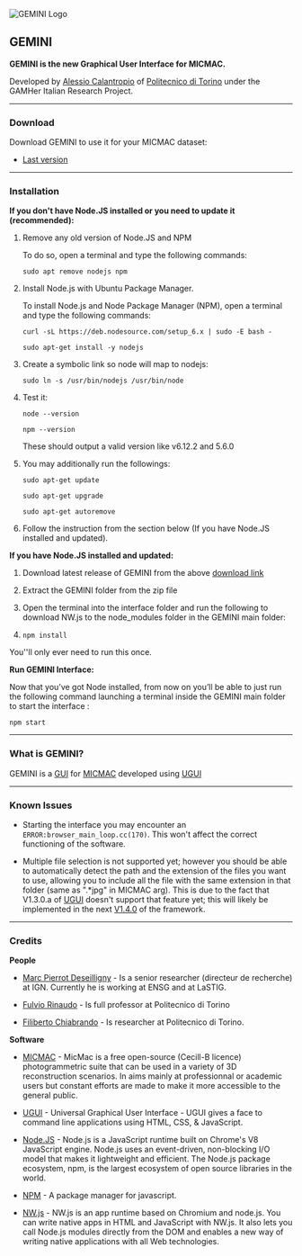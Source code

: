 ﻿![GEMINI Logo](https://images2.jewelexi.com/zodiac-signs/images/medium/gemini-picture.png "Graphically Enhanced MICMAC's New Interface")

## GEMINI

**GEMINI is the new Graphical User Interface for MICMAC.**

Developed by [Alessio Calantropio](https://www.swas.polito.it/rubrica/scheda_pers.asp?matricola=037454) of [Politecnico di Torino](https://www.polito.it/index.php?lang=en) under the GAMHer Italian Research Project.

* * *

### Download

Download GEMINI to use it for your MICMAC dataset:

* [Last version](https://github.com/GAMHer/GEMINI/archive/master.zip)

* * *

### Installation

**If you don't have Node.JS installed or you need to update it (recommended):**

1. Remove any old version of  Node.JS and NPM

   To do so, open a terminal and type the following commands:
   
   `sudo apt remove nodejs npm`

1. Install Node.js with Ubuntu Package Manager.
   
   To install Node.js and Node Package Manager (NPM), open a terminal and type the following commands:

   `curl -sL https://deb.nodesource.com/setup_6.x | sudo -E bash -`
   
   `sudo apt-get install -y nodejs`

2. Create a symbolic link so node will map to nodejs:

   `sudo ln -s /usr/bin/nodejs /usr/bin/node`

3. Test it:

   `node --version`
   
   `npm --version`

   These should output a valid version like v6.12.2 and 5.6.0
   
4. You may additionally run the followings:

   `sudo apt-get update`
   
   `sudo apt-get upgrade`
   
   `sudo apt-get autoremove`

5. Follow the instruction from the section below (If you have Node.JS installed and updated).

**If you have Node.JS installed and updated:**

1. Download latest release of GEMINI from the above [download link](https://github.com/GAMHer/GEMINI/blob/master/README.md#download)

2. Extract the GEMINI folder from the zip file

3. Open the terminal into the interface folder and run the following to download NW.js to the node_modules folder in the GEMINI main folder:

4. `npm install`

You''ll only ever need to run this once.

**Run GEMINI Interface:**

Now that you’ve got Node installed, from now on you’ll be able to just run the following command launching a terminal inside the GEMINI main folder to start the interface :

   `npm start`

* * *

### What is GEMINI?

GEMINI is a [GUI](https://en.wikipedia.org/wiki/Graphical_user_interface) for [MICMAC](http://micmac.ensg.eu/index.php/Accueil) developed using [UGUI](https://github.com/UniversalGUI)

* * *

### Known Issues

* Starting the interface you may encounter an `ERROR:browser_main_loop.cc(170)`. This won't affect the correct functioning of the software.

* Multiple file selection is not supported yet; however you should be able to automatically detect the path and the extension of the files you want to use, allowing you to include all the file with the same extension in that folder (same as ".*jpg" in MICMAC arg). This is due to the fact that V1.3.0.a of [UGUI](https://github.com/UniversalGUI) doesn't support that feature yet; this will likely be implemented in the next [V1.4.0](https://github.com/UniversalGUI/UGUI#project-roadmap) of the framework. 

* * *

### Credits

**People**

* [Marc Pierrot Deseilligny](http://micmac.ensg.eu/index.php/Marc_Pierrot-Deseilligny) - Is a senior researcher (directeur de recherche) at IGN. Currently he is working at ENSG and at LaSTIG.

* [Fulvio Rinaudo](https://didattica.polito.it/pls/portal30/sviluppo.scheda_pers_swas.show?m=1821) - Is full professor at Politecnico di Torino

* [Filiberto Chiabrando](https://didattica.polito.it/portal/pls/portal/sviluppo.scheda_pers_swas.show?m=012702) - Is researcher at Politecnico di Torino.

**Software**

* [MICMAC](http://micmac.ensg.eu/index.php/Accueil) - MicMac is a free open-source (Cecill-B licence) photogrammetric suite that can be used in a variety of 3D reconstruction scenarios. In aims mainly at professionnal or academic users but constant efforts are made to make it more accessible to the general public.

* [UGUI](https://github.com/UniversalGUI) - Universal Graphical User Interface - UGUI gives a face to command line applications using HTML, CSS, & JavaScript.

* [Node.JS](https://github.com/nodejs) - Node.js is a JavaScript runtime built on Chrome's V8 JavaScript engine. Node.js uses an event-driven, non-blocking I/O model that makes it lightweight and efficient. The Node.js package ecosystem, npm, is the largest ecosystem of open source libraries in the world.

* [NPM](https://github.com/npm) - A package manager for javascript.

* [NW.js](https://github.com/nwjs) - NW.js is an app runtime based on Chromium and node.js. You can write native apps in HTML and JavaScript with NW.js. It also lets you call Node.js modules directly from the DOM and enables a new way of writing native applications with all Web technologies.
